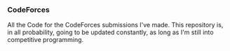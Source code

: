 <h3> CodeForces </h3>
All the Code for the CodeForces submissions I've made.
This repository is, in all probability, going to be updated constantly, as long as I'm still into competitive programming.
